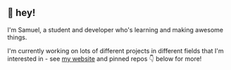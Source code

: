 ## 👋 hey! 

I'm Samuel, a student and developer who's learning and making awesome things. 

I'm currently working on lots of different projects in different fields that I'm interested in - see [my website](https://sfernandez.dev) and pinned repos 👇️ below for more!
